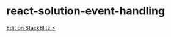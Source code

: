 # react-solution-event-handling

[Edit on StackBlitz ⚡️](https://stackblitz.com/edit/react-solution-event-handling)